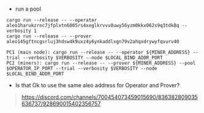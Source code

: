 - run a pool
```
cargo run --release -- --operator aleo1harukzrnc7jfplxtn6005rs4xeglkrvvv0uwy56yzm0kkx062s9q3tdk8q --verbosity 1
cargo run --release -- --prover aleo145gftncgsrluj3hdsw4k9uxz4y6ynkaddlxgn79v2ahqxdrywyfqvurv40 

PC1 (main node): cargo run --release -- --operator ${MINER_ADDRESS} --trial --verbosity $VERBOSITY --node $LOCAL_BIND_ADDR_PORT
PC2 (miners): cargo run --release -- --prover ${MINER_ADDRESS} --pool $OPERATOR_IP_PORT --trial --verbosity $VERBOSITY --node $LOCAL_BIND_ADDR_PORT
```
-  Is that Ok to use the same aleo address for Operator and Prover?
> https://discord.com/channels/700454073459015690/836382809035636737/928690015402356757

```